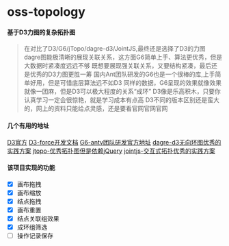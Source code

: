 # oss-topology

#### 基于D3力图的复杂拓扑图

> 在对比了D3/G6/jTopo/dagre-d3/JointJS,最终还是选择了D3的力图
> dagre图能极清晰的展现关联关系，这方面G6简单上手、算法更优秀，但是大数据时紧凑度远远不够
> 既想要展现强关联关系，又要结构紧凑，最后还是优秀的D3力图更胜一筹
> 国内Ant团队研发的G6也是一个很棒的库,上手简单好用，但是可惜底层算法远不如D3
> 同样的数据，G6呈现的效果就像效果就像一团麻，但是D3可以极大程度的关系“成环”
> D3像是乐高积木，只要你认真学习一定会很惊艳，就是学习成本有点高
> D3不同的版本区别还是蛮大的，网上的资料只能给点灵感，还是要看官网官网官网

#### 几个有用的地址
[D3官方](https://d3js.org/)
[D3-force开发文档](https://devdocs.io/d3~6/d3-force#center_strength)
[G6-antv团队研发官方地址](https://antv.vision/zh/)
[dagre-d3无向环图优秀的实践方案](https://github.com/dagrejs/dagre-d3)
[jtopo-优秀拓扑图但是依赖jQuery](http://www.jtopo.com/)
[jointjs-交互式拓扑优秀的实践方案](https://resources.jointjs.com/)

#### 该项目实现的功能

- [x] 画布拖拽
- [x] 画布缩放
- [x] 结点拖拽
- [x] 画布重置
- [x] 结点关联组效果
- [x] 成环组筛选
- [ ] 操作记录保存